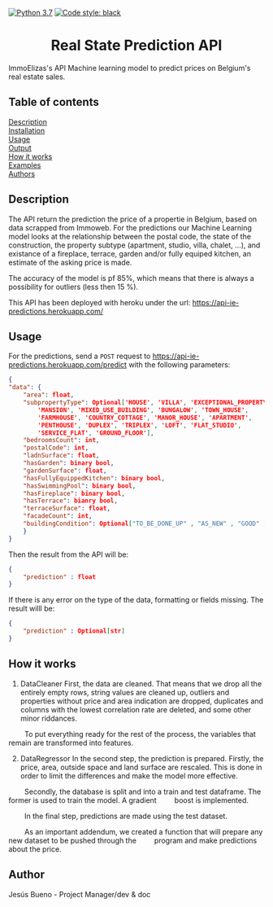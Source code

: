 [![Python 3.7](https://img.shields.io/badge/python-3.7-blue.svg)](https://www.python.org/downloads/release/python-360/)
[![Code style: black](https://img.shields.io/badge/code%20style-black-000000.svg)](https://github.com/psf/black)
<div align = "center">

<h1>Real State Prediction API</h1>
</div>
ImmoElizas's API Machine learning model to predict prices on Belgium's real estate sales.

## Table of contents
[Description](#Description)  
[Installation](#Installation)  
[Usage](#Usage)  
[Output](#Output)  
[How it works](#How-it-works)  
[Examples](#Examples)  
[Authors](#Authors)

## Description
The API return the prediction the price of a propertie in Belgium, based on data scrapped from Immoweb. 
For the predictions our Machine Learning model looks at the relationship between the postal code, the state of the construction, the property subtype (apartment, studio, villa, chalet, ...), and existance of a fireplace, terrace, garden and/or fully equiped kitchen, an estimate of the asking price is made.

The accuracy of the model is pf  85%, which means that there is always a possibility for outliers (less then 15 %).
  
This API has been deployed with heroku under the url: https://api-ie-predictions.herokuapp.com/

## Usage
  
For the predictions, send a `POST` request to https://api-ie-predictions.herokuapp.com/predict with the following parameters:
  
  ```json
{
  "data": {
      "area": float,
      "subpropertyType": Optional['HOUSE', 'VILLA', 'EXCEPTIONAL_PROPERTY', 'APARTMENT_BLOCK',
          'MANSION', 'MIXED_USE_BUILDING', 'BUNGALOW', 'TOWN_HOUSE',
          'FARMHOUSE', 'COUNTRY_COTTAGE', 'MANOR_HOUSE', 'APARTMENT',
          'PENTHOUSE', 'DUPLEX', 'TRIPLEX', 'LOFT', 'FLAT_STUDIO',
          'SERVICE_FLAT', 'GROUND_FLOOR'],
      "bedroomsCount": int,
      "postalCode": int,
      "ladnSurface": float,
      "hasGarden": binary bool,
      "gardenSurface": float,
      "hasFullyEquippedKitchen": binary bool,
      "hasSwimmingPool": binary bool,
      "hasFireplace": binary bool,
      "hasTerrace": bianry bool,
      "terraceSurface": float,
      "facadeCount": int,
      "buildingCondition": Optional["TO_BE_DONE_UP" , "AS_NEW" , "GOOD" , "JUST_RENOVATED" , "TO_RESTORE"]
      }
}
```

Then the result from the API will be:
  ```json
{
      "prediction" : float
}
```
If there is any error on the type of the data, formatting or fields missing. The result willl be:

  ```json
{
      "prediction" : Optional[str]
}
```
## How it works
1. DataCleaner
First, the data are cleaned. That means that we drop all the entirely empty rows, string values
are cleaned up, outliers and properties without price and area indication are dropped, duplicates
and columns with the lowest correlation rate are deleted, and some other minor riddances.  

&nbsp;&nbsp;&nbsp;&nbsp;&nbsp;&nbsp;&nbsp;&nbsp;To put everything ready for the rest of the process, the variables that remain are transformed into
features.

2. DataRegressor
In the second step, the prediction is prepared. Firstly, the price, area, outside space and land
surface are rescaled. This is done in order to limit the differences and make the model more
effective.

&nbsp;&nbsp;&nbsp;&nbsp;&nbsp;&nbsp;&nbsp;&nbsp;Secondly, the database is split and into a train and test dataframe. The former is used to train the model. A gradient 
&nbsp;&nbsp;&nbsp;&nbsp;&nbsp;&nbsp;&nbsp;&nbsp;boost is implemented.

&nbsp;&nbsp;&nbsp;&nbsp;&nbsp;&nbsp;&nbsp;&nbsp;In the final step, predictions are made using the test dataset.  

&nbsp;&nbsp;&nbsp;&nbsp;&nbsp;&nbsp;&nbsp;&nbsp;As an important addendum, we created a function that will prepare any new dataset to be pushed through the 
&nbsp;&nbsp;&nbsp;&nbsp;&nbsp;&nbsp;&nbsp;&nbsp;program and make predictions about the price.


## Author
Jesús Bueno - Project Manager/dev & doc  
